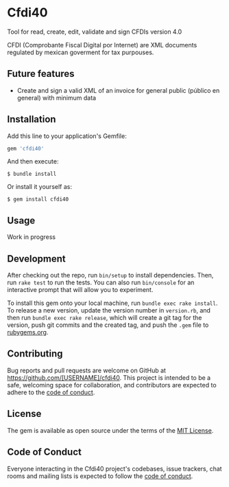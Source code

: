 # Cfdi40

Tool for read, create, edit, validate and sign CFDIs version 4.0

CFDI (Comprobante Fiscal Digital por Internet) are XML documents
regulated by mexican goverment for tax purpouses.

## Future features

* Create and sign a valid XML of an invoice for general public
  (público en general) with minimum data

## Installation

Add this line to your application's Gemfile:

```ruby
gem 'cfdi40'
```

And then execute:

    $ bundle install

Or install it yourself as:

    $ gem install cfdi40

## Usage

Work in progress

## Development

After checking out the repo, run `bin/setup` to install dependencies.
Then, run `rake test` to run the tests. You can also run `bin/console`
for an interactive prompt that will allow you to experiment.

To install this gem onto your local machine, run `bundle exec rake
install`. To release a new version, update the version number in
`version.rb`, and then run `bundle exec rake release`, which will create
a git tag for the version, push git commits and the created tag, and
push the `.gem` file to [rubygems.org](https://rubygems.org).

## Contributing

Bug reports and pull requests are welcome on GitHub at
https://github.com/[USERNAME]/cfdi40. This project is intended to be a
safe, welcoming space for collaboration, and contributors are expected
to adhere to the [code of
conduct](https://github.com/[USERNAME]/cfdi40/blob/master/CODE_OF_CONDUCT.md).

## License

The gem is available as open source under the terms of the [MIT
License](https://opensource.org/licenses/MIT).

## Code of Conduct

Everyone interacting in the Cfdi40 project's codebases, issue trackers,
chat rooms and mailing lists is expected to follow the [code of
conduct](https://github.com/[USERNAME]/cfdi40/blob/master/CODE_OF_CONDUCT.md).
